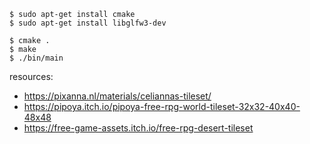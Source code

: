 ```
$ sudo apt-get install cmake
$ sudo apt-get install libglfw3-dev

$ cmake .
$ make
$ ./bin/main
```

resources:
- https://pixanna.nl/materials/celiannas-tileset/
- https://pipoya.itch.io/pipoya-free-rpg-world-tileset-32x32-40x40-48x48
- https://free-game-assets.itch.io/free-rpg-desert-tileset
